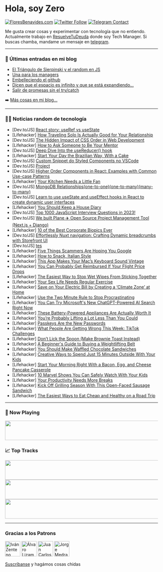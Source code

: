 # Hola, soy Zero

[![FloresBenavides.com](https://img.shields.io/website?down_message=oops&label=MiBlog&style=for-the-badge&up_message=online&url=https%3A%2F%2Ffloresbenavides.com)](https://floresbenavides.com) [![Twitter Follow](https://img.shields.io/twitter/follow/ZeroDragon?color=%231DA1F2&label=Follow&logo=twitter&logoColor=ffffff&style=for-the-badge)](https://twitter.com/zerodragon) [![Telegram Contact](https://img.shields.io/badge/escr%C3%ADbeme-ZeroDragon-%2326A5E4?style=for-the-badge&logo=telegram)](https://t.me/zerodragon)

Me gusta crear cosas y experimentar con tecnología que no entiendo.
Actualmente trabajo en [ResuelveTuDeuda](http://github.com/resuelve) donde soy Tech Manager.
Si buscas chamba, mandame un mensaje en [telegram](https://t.me/zerodragon).

---

### 📕 Últimas entradas en mi blog
<!-- BLOG-POST-LIST:START -->
- [El Triángulo de Sierpinski y el random en JS](https://floresbenavides.com/el-triangulo-de-sierpinski-y-el-random-en-js/)
- [Una para los managers](https://floresbenavides.com/una-para-los-managers/)
- [Embelleciendo el github](https://floresbenavides.com/embelleciendo-el-github/)
- [Dicen que el espacio es infinito y que se está expandiendo…](https://floresbenavides.com/dicen-que-el-espacio-es-infinito-y-que-se-esta-expandiendo/)
- [Salir de promesas sin el try/catch](https://floresbenavides.com/salir-de-promesas-sin-el-try-catch/)
<!-- BLOG-POST-LIST:END -->

➡️ [Más cosas en mi blog...](https://floresbenavides.com)

---

### 👨‍💻 Noticias random de tecnología
<!-- TECH-POSTS:START -->
- [Dev.to/JS] [React story: useRef vs useState](https://dev.to/shishsingh/react-story-useref-vs-usestate-3a6n)
- [Lifehacker] [How Traveling Solo Is Actually Good for Your Relationship](https://lifehacker.com/how-traveling-solo-is-actually-good-for-your-relationsh-1850406051)
- [Dev.to/JS] [The Hidden Impact of CSS Order in Web Development](https://dev.to/ic3dragon/the-hidden-impact-of-css-order-in-web-development-54jj)
- [Lifehacker] [How to Ask Someone to Be Your Mentor](https://lifehacker.com/how-to-ask-someone-to-be-your-mentor-1850407986)
- [Dev.to/JS] [Deep Dive Into the useReducer&lpar;&rpar; hook](https://dev.to/debajit13/deep-dive-into-the-usereducer-hook-1kom)
- [Lifehacker] [Start Your Day the Brazilian Way, With a Cake](https://lifehacker.com/start-your-day-the-brazilian-way-with-a-cake-1850406333)
- [Dev.to/JS] [Custom Snippet do Styled Components no VSCode](https://dev.to/andpeicunha/custom-snippet-do-styled-components-no-vscode-135n)
- [Dev.to/JS] [Project](https://dev.to/diasce23/project-59bm)
- [Dev.to/JS] [Higher Order Components in React: Examples with Common Use-case Patterns](https://dev.to/alakkadshaw/higher-order-components-in-react-examples-with-common-use-case-patterns-37n1)
- [Lifehacker] [Your Kitchen Needs a Little Fan](https://lifehacker.com/your-kitchen-needs-a-little-fan-1850406218)
- [Dev.to/JS] [MongoDB Relationships&lpar;one-to-one&rpar;&lpar;one-to-many&rpar;&lpar;many-to-many&rpar;](https://dev.to/chafroudtarek/mongodb-relationshipsone-to-oneone-to-manymany-to-many-njc)
- [Dev.to/JS] [Learn to use useState and useEffect hooks in React to create dynamic user interfaces](https://dev.to/obere4u/learn-to-use-usestate-and-useeffect-hooks-in-react-to-create-dynamic-user-interfaces-20dj)
- [Lifehacker] [You Should Keep a House Diary](https://lifehacker.com/you-should-keep-a-house-diary-1850402253)
- [Dev.to/JS] [Top 1000 JavaScript Interview Questions in 2023!](https://dev.to/nezirzahirovic/top-1000-javascript-interview-questions-in-2023-2npj)
- [Dev.to/JS] [We built Plane ✈️ Open Source Project Management Tool &lpar;Next.js + Django&rpar;](https://dev.to/vihar/we-built-plane-open-source-project-management-tool-nextjs-django-3hke)
- [Lifehacker] [10 of the Best Corporate Biopics Ever](https://lifehacker.com/10-of-the-best-corporate-biopics-ever-1850389811)
- [Dev.to/JS] [Effortlessly Nuxt navigation: Crafting Dynamic breadcrumbs with Storefront UI](https://dev.to/mayashavin/effortlessly-nuxt-navigation-crafting-dynamic-breadcrumbs-with-storefront-ui-2p32)
- [Dev.to/JS] [tes](https://dev.to/ilhamabi66/tes-23e6)
- [Lifehacker] [Five Things Scammers Are Hoping You Google](https://lifehacker.com/five-things-scammers-are-hoping-you-google-1850405964)
- [Lifehacker] [How to Snack, Italian Style](https://lifehacker.com/how-to-snack-italian-style-1850405140)
- [Lifehacker] [This App Makes Your Mac’s Keyboard Sound Vintage](https://lifehacker.com/this-app-makes-your-mac-s-keyboard-sound-vintage-1850402370)
- [Lifehacker] [You Can Probably Get Reimbursed If Your Flight Price Drops](https://lifehacker.com/you-can-probably-get-reimbursed-if-your-flight-price-dr-1850405175)
- [Lifehacker] [The Easiest Way to Stop Wet Wipes From Sticking Together](https://lifehacker.com/the-easiest-way-to-stop-wet-wipes-from-sticking-togethe-1850404988)
- [Lifehacker] [Your Sex Life Needs Regular Exercise](https://lifehacker.com/your-sex-life-needs-regular-exercise-1850401555)
- [Lifehacker] [Save on Your Electric Bill by Creating a ‘Climate Zone’ at Home](https://lifehacker.com/save-on-your-electric-bill-by-creating-a-climate-zone-1850402193)
- [Lifehacker] [Use the Two Minute Rule to Stop Procrastinating](https://lifehacker.com/use-the-two-minute-rule-to-stop-procrastinating-1850404307)
- [Lifehacker] [You Can Try Microsoft&#39;s New ChatGPT-Powered AI Search Right Now](https://lifehacker.com/how-to-try-microsofts-new-chatgpt-powered-ai-search-1850113463)
- [Lifehacker] [These Battery-Powered Appliances Are Actually Worth It](https://lifehacker.com/these-battery-powered-appliances-are-actually-worth-it-1850404299)
- [Lifehacker] [You’re Probably Lifting a Lot Less Than You Could](https://lifehacker.com/you-re-probably-lifting-half-as-much-as-you-should-1850403997)
- [Lifehacker] [Passkeys Are the New Passwords](https://lifehacker.com/passkeys-are-the-new-passwords-1850402666)
- [Lifehacker] [What People Are Getting Wrong This Week: TikTok Challenges](https://lifehacker.com/what-people-are-getting-wrong-this-week-tiktok-challen-1850401970)
- [Lifehacker] [Don’t Lick the Spoon &lpar;Make Brownie Toast Instead&rpar;](https://lifehacker.com/don-t-lick-the-spoon-make-brownie-toast-instead-1850402105)
- [Lifehacker] [A Beginner&#39;s Guide to Buying a Weightlifting Belt](https://lifehacker.com/a-beginners-guide-to-buying-a-weightlifting-belt-1850401310)
- [Lifehacker] [You Should Make Waffled Chocolate Sandwiches](https://lifehacker.com/you-should-make-waffled-chocolate-sandwiches-1850401619)
- [Lifehacker] [Creative Ways to Spend Just 15 Minutes Outside With Your Kids](https://lifehacker.com/creative-ways-to-spend-just-15-minutes-outside-with-you-1850400548)
- [Lifehacker] [Start Your Morning Right With a Bacon, Egg, and Cheese Pancake Casserole](https://lifehacker.com/start-your-morning-right-with-a-bacon-egg-and-cheese-1850401069)
- [Lifehacker] [10 Marvel Shows You Can Safely Watch With Your Kids](https://lifehacker.com/10-marvel-shows-you-can-safely-watch-with-your-kids-1850399274)
- [Lifehacker] [Your Productivity Needs More Breaks](https://lifehacker.com/your-productivity-needs-more-breaks-1850400649)
- [Lifehacker] [Kick Off Grilling Season With This Open-Faced Sausage Sandwich](https://lifehacker.com/kick-off-grilling-season-with-this-open-faced-sausage-s-1850400529)
- [Lifehacker] [The Easiest Ways to Eat Cheap and Healthy on a Road Trip](https://lifehacker.com/the-easiest-ways-to-eat-cheap-and-healthy-on-a-road-tri-1850398769)<!-- TECH-POSTS:END -->

---

### 🎵 Now Playing
<a href="https://spotify-now-playing-dun.vercel.app/now-playing?open"><img src="https://spotify-now-playing-dun.vercel.app/now-playing" width="540" height="64"></a>

### 📈 Top Tracks
<a href="https://spotify-now-playing-dun.vercel.app/top-tracks?i=1&open"><img src="https://spotify-now-playing-dun.vercel.app/top-tracks?i=1" width="540" height="64"></a>
<a href="https://spotify-now-playing-dun.vercel.app/top-tracks?i=2&open"><img src="https://spotify-now-playing-dun.vercel.app/top-tracks?i=2" width="540" height="64"></a>
<a href="https://spotify-now-playing-dun.vercel.app/top-tracks?i=3&open"><img src="https://spotify-now-playing-dun.vercel.app/top-tracks?i=3" width="540" height="64"></a>

---

### Gracias a los Patrons
[<img src="https://avatars.githubusercontent.com/u/243380?v=4" alt="Iván Zenteno" width="50px">](https://github.com/k001) [<img src="https://avatars.githubusercontent.com/u/19955639?v=4" alt="Álvaro Lizama" width="50px">](https://github.com/alvarolizama) [<img src="https://avatars.githubusercontent.com/u/2718753?v=4" alt="Juan Carlos Ruiz" width="50px">](https://github.com/JuanCrg90) [<img src="https://avatars.githubusercontent.com/u/37025?v=4" alt="Jorge Medrano" width="50px">](https://github.com/h1pp1e) 

[Suscríbanse](https://www.patreon.com/zerodragon) y hagámos cosas chidas
